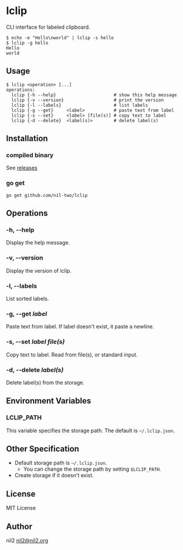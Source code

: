 lclip
=====

CLI interface for labeled clipboard.

```
$ echo -e "Hello\nworld" | lclip -s hello
$ lclip -g hello
Hello
world
```

Usage
-----

```
$ lclip <operation> [...]
operations:
  lclip {-h --help}                      # show this help message
  lclip {-v --version}                   # print the version
  lclip {-l --labels}                    # list labels
  lclip {-g --get}     <label>           # paste text from label
  lclip {-s --set}     <label> [file(s)] # copy text to label
  lclip {-d --delete}  <label(s)>        # delete label(s)
```

Installation
------------

### compiled binary

See [releases](https://github.com/nil-two/lclip/releases)

### go get

```
go get github.com/nil-two/lclip
```

Operations
----------

### -h, --help

Display the help message.

### -v, --version

Display the version of lclip.

### -l, --labels

List sorted labels.

### -g, --get *label*

Paste text from label.
If label doesn't exist, it paste a newline.

### -s, --set *label* *file(s)*

Copy text to label.
Read from file(s), or standard input.

### -d, --delete *label(s)*

Delete label(s) from the storage.

Environment Variables
---------------------

### LCLIP\_PATH

This variable specifies the storage path.
The default is `~/.lclip.json`.

Other Specification
-------------------

- Default storage path is `~/.lclip.json`.
  - You can change the storage path by setting `$LCLIP_PATH`.
- Create storage if it doesn't exist.

License
-------

MIT License

Author
------

nil2 <nil2@nil2.org>
